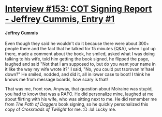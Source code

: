 # [Interview #153: COT Signing Report - Jeffrey Cummis, Entry #1](https://www.theoryland.com/intvmain.php?i=153#1)

#### Jeffrey Cummis

Even though they said he wouldn't do it because there were about 300+ people there and the fact that he talked for 15 minutes (Q&A), when I got up there, made a comment about the book, he smiled, asked what I was doing talking to his wife, told him getting the book signed, he flipped the page, laughed and said "Not that I am supposed to, but do you want your name in it like the way my wife wrote it?" I said, "No, you could put tsorovan'm'hael down?" He smiled, nodded, and did it, all in lower case to boot! I think he knows me from message boards, how scary is that!

That was me, front row. Anyway, that question about Moiraine was stupid, you had to know that was a RAFO. He did personalize mine, laughed at me about flirting with his wife, who was sitting next to me. He did remember me from
*The Path of Daggers*
book signing, so he quickly personalized this copy of
*Crossroads of Twilight*
for me. :D :lol Lucky me.

